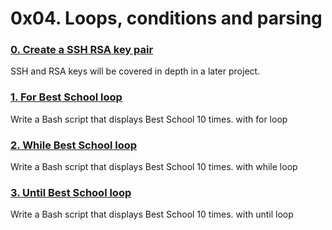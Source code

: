 # 0x04. Loops, conditions and parsing

### [0. Create a SSH RSA key pair](./0-RSA_public_key.pub)
SSH and RSA keys will be covered in depth in a later project.

### [1. For Best School loop](./1-for_best_school)
Write a Bash script that displays Best School 10 times.
with for loop


### [2. While Best School loop](./2-while_best_school)
Write a Bash script that displays Best School 10 times.
with while loop


### [3. Until Best School loop](./3-until_best_school)
Write a Bash script that displays Best School 10 times.
with until loop
